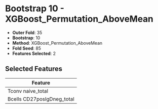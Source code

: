 # Bootstrap 10 - XGBoost_Permutation_AboveMean

- **Outer Fold**: 35
- **Bootstrap**: 10
- **Method**: XGBoost_Permutation_AboveMean
- **Fold Seed**: 85
- **Features Selected**: 2

## Selected Features

| Feature |
|---------|
| Tconv naive_total |
| Bcells CD27posIgDneg_total |
